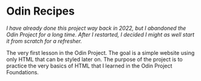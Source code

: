 # Odin Recipes

_I have already done this project way back in 2022, but I abandoned the Odin Project for a long time. After I restarted, I decided I might as well start it from scratch for a refresher._

The very first lesson in the Odin Project. The goal is a simple website using only HTML that can be styled later on. The purpose of the project is to practice the very basics of HTML that I learned in the Odin Project Foundations.

